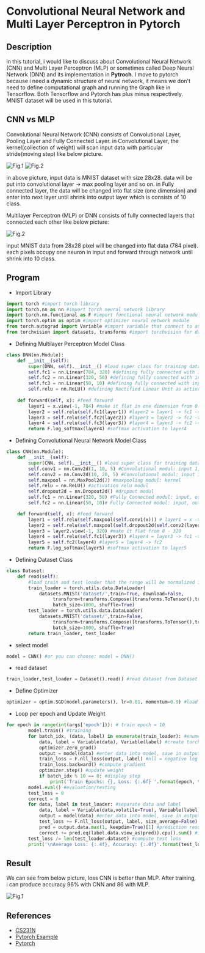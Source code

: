 # Convolutional Neural Network and Multi Layer Perceptron in Pytorch #
## Description ##
in this tutorial, i would like to discuss about Convolutional Neural Network (CNN) and Multi Layer Perceptron (MLP) or sometimes called Deep Neural Network (DNN) and its implementation in **Pytroch**.  I move to pytorch because i need a dynamic structure of neural network, it means we don't need to define computational graph and running the Graph like in Tensorflow. Both Tensorflow and Pytorch has plus minus respectively. MNIST dataset will be used in this tutorial. 

## CNN vs MLP ##
Convolutional Neural Network (CNN) consists of Convolutional Layer, Pooling Layer and Fully Connected Layer. in Convolutional Layer, the kernel(collection of weight) will scan input data with particular stride(moving step) like below picture. 

![Fig.1](https://upload.wikimedia.org/wikipedia/commons/thumb/6/68/Conv_layer.png/229px-Conv_layer.png "CNN Convolutional")
![Fig.2](https://raw.github.com/tavgreen/landuse_classification/master/file/cnn.png?raw=true "CNN")

in above picture, input data is MNIST dataset with size 28x28. data will be put into convolutional layer -> max pooling layer and so on. in Fully connected layer, the data will be changed into flat size (one dimension) and enter into next layer until shrink into output layer which is consists of 10 class.

Multilayer Perceptron (MLP) or DNN consists of fully connected layers that connected each other like below picture:

![Fig.2](http://neuroph.sourceforge.net/tutorials/images/MLP.jpg "MLP")

input MNIST data from 28x28 pixel will be changed into flat data (784 pixel). each pixels occupy one neuron in input and forward through network until shrink into 10 class.

## Program ##
- Import Library
```python
import torch #import torch library
import torch.nn as nn #import torch neural network library
import torch.nn.functional as F #import functional neural network module
import torch.optim as optim #import optimizer neural network module
from torch.autograd import Variable #import variable that connect to automatic differentiation
from torchvision import datasets, transforms #import torchvision for datasets and transform
```
- Defining Multilayer Perceptron Model Class
```python
class DNN(nn.Module):
	def __init__(self):
		super(DNN, self).__init__() #load super class for training data
		self.fc1 = nn.Linear(784, 320) #defining fully connected with input 784 and output 320
		self.fc2 = nn.Linear(320, 50) #defining fully connected with input 320 and output 50
		self.fc3 = nn.Linear(50, 10) #defining fully connected with input 50 and output 10
		self.relu = nn.ReLU() #defining Rectified Linear Unit as activation function
	
	def forward(self, x): #feed forward
		layer1 = x.view(-1, 784) #make it flat in one dimension from 0 - 784
		layer2 = self.relu(self.fc1(layer1)) #layer2 = layer1 -> fc1 -> relu
		layer3 = self.relu(self.fc2(layer2)) #layer3 = layer2 -> fc2 -> relu
		layer4 = self.relu(self.fc3(layer3)) #layer4 = layer3 -> fc2 -> relu
		return F.log_softmax(layer4) #softmax activation to layer4
```
- Defining Convolutional Neural Network Model Class
```python
class CNN(nn.Module):
	def __init__(self):
		super(CNN, self).__init__() #load super class for training data
		self.conv1 = nn.Conv2d(1, 10, 5) #Convolutional modul: input 1, output 10, kernel 5
		self.conv2 = nn.Conv2d(10, 20, 5) #Convolutional modul: input 10, output 20, kernel 5
		self.maxpool = nn.MaxPool2d(2) #maxpooling modul: kernel
		self.relu = nn.ReLU() #activation relu modul
		self.dropout2d = nn.Dropout2d() #dropout modul
		self.fc1 = nn.Linear(320, 50) #Fully Connected modul: input, output
		self.fc2 = nn.Linear(50, 10)# Fully Connected modul: input, output

	def forward(self, x): #feed forward
		layer1 = self.relu(self.maxpool(self.conv1(x))) # layer1 = x -> conv1 -> maxpool -> relu
		layer2 = self.relu(self.maxpool(self.dropout2d(self.conv2(layer1)))) #layer2 = layer1 -> conv2 -> dropout -> maxpool -> relu
		layer3 = layer2.view(-1, 320) #make it flat from 0 - 320
		layer4 = self.relu(self.fc1(layer3)) #layer4 = layer3 -> fc1 -> relu
		layer5 = self.fc2(layer4) #layer5 = layer4 -> fc2
		return F.log_softmax(layer5) #softmax activation to layer5

```
- Defining Dataset Class
```python
class Dataset:
	def read(self):
		#load train and test loader that the range will be normalized into 0-1, batch size=1000 and shuffle the data
		train_loader = torch.utils.data.DataLoader( 
			datasets.MNIST('dataset/',train=True, download=False, 
				 transform=transforms.Compose([transforms.ToTensor(),transforms.Normalize((0.1307,), (0.3081,))])),
				 batch_size=1000, shuffle=True)
		test_loader = torch.utils.data.DataLoader(
			datasets.MNIST('dataset/',train=False, 
				 transform=transforms.Compose([transforms.ToTensor(),transforms.Normalize((0.1307,), (0.3081,))])),
				 batch_size=1000, shuffle=True)
		return train_loader, test_loader
```
- select model
```python
model = CNN() #or you can choose: model = DNN()
```
- read dataset
```python
train_loader,test_loader = Dataset().read() #read dataset from Dataset class that we've defined before and store into train_loader and test_loader
```
- Define Optimizer
```python
optimizer = optim.SGD(model.parameters(), lr=0.01, momentum=0.9) #load optimizer Stochastic Gradient Descent with momentum 0.9 and learning rate 0.01
```
- Loop per epoch and Update Weight
```python
for epoch in range(int(args['epoch'])): # train epoch = 10
		model.train() #training
		for batch_idx, (data, label) in enumerate(train_loader): #enumerate train_loader per batch-> index, (data, label) ex: 0, (img1, 4)... 1, (img2, 2)
			data, label = Variable(data), Variable(label) #create torch variable and enter each data and label into it
			optimizer.zero_grad()
			output = model(data) #enter data into model, save in output
			train_loss = F.nll_loss(output, label) #nll = negative log likehood loss between output and label. it useful for classification problem with n class
			train_loss.backward() #compute gradient
			optimizer.step() #update weight
			if batch_idx % 10 == 0: #display step
				print('Train Epochs: {}, Loss: {:.6f} '.format(epoch, train_loss.data[0] )) #print
		model.eval() #evaluation/testing
		test_loss = 0
		correct = 0
		for data, label in test_loader: #separate data and label
			data, label = Variable(data,volatile=True), Variable(label) #create torch variable and enter data and label into it
			output = model(data) #enter data into model, save in output
			test_loss += F.nll_loss(output, label, size_average=False).data[0] #
			pred = output.data.max(1, keepdim=True)[1] #prediction result
			correct += pred.eq(label.data.view_as(pred)).cpu().sum() #if label=pred then correct++
		test_loss /= len(test_loader.dataset) #compute test loss
		print('\nAverage Loss: {:.4f}, Accuracy: {:.0f}'.format(test_loss,  100. * correct / len(test_loader.dataset)))
```
## Result ##
We can see from below picture, loss CNN is better than MLP. After training, i can produce accuracy 96% with CNN and 86 with MLP.

![Fig.1](https://raw.github.com/tavgreen/cnn-and-dnn/master/file/ss.png?raw=true "MLP vs CNN") 

## References ##
- [CS231N](optimization-2/)
- [Pytorch Example](https://github.com/pytorch/examples)
- [Pytorch](http://pytorch.org/)
